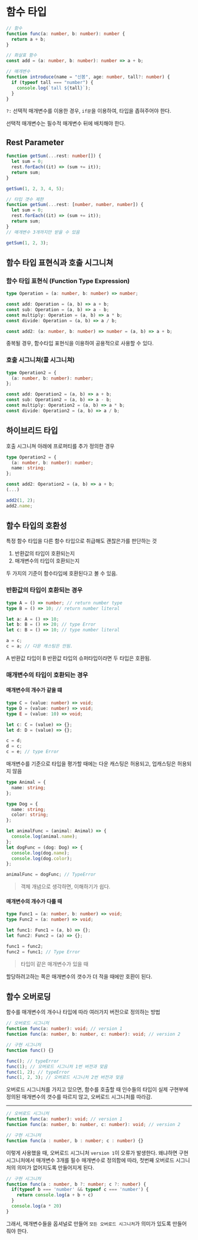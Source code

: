 # 함수 타입

```typescript
// 함수
function func(a: number, b: number): number {
  return a + b;
}
```

```typescript
// 화살표 함수
const add = (a: number, b: number): number => a + b;
```

```typescript
// 매개변수
function introduce(name = "신봄", age: number, tall?: number) {
  if (typeof tall === "number") {
    console.log(`tall ${tall}`);
  }
}
```

`?:` 선택적 매개변수를 이용한 경우, `if문`을 이용하여, 타입을 좁혀주어야 한다.

선택적 매개변수는 필수적 매개변수 뒤에 배치해야 한다.

## Rest Parameter

```typescript
function getSum(...rest: number[]) {
  let sum = 0;
  rest.forEach((it) => (sum += it));
  return sum;
}

getSum(1, 2, 3, 4, 5);

// 타입 갯수 제한
function getSum(...rest: [number, number, number]) {
  let sum = 0;
  rest.forEach((it) => (sum += it));
  return sum;
}
// 매개변수 3개까지만 받을 수 있음

getSum(1, 2, 3);
```

## 함수 타입 표현식과 호출 시그니쳐

### 함수 타입 표현식 (Function Type Expression)

```typescript
type Operation = (a: number, b: number) => number;

const add: Operation = (a, b) => a + b;
const sub: Operation = (a, b) => a - b;
const multiply: Operation = (a, b) => a * b;
const divide: Operation = (a, b) => a / b;

const add2: (a: number, b: number) => number = (a, b) => a + b;
```

중복될 경우, 함수타입 표현식을 이용하여 공용적으로 사용할 수 있다.

### 호출 시그니쳐(콜 시그니쳐)

```typescript
type Operation2 = {
  (a: number, b: number): number;
};

const add: Operation2 = (a, b) => a + b;
const sub: Operation2 = (a, b) => a - b;
const multiply: Operation2 = (a, b) => a * b;
const divide: Operation2 = (a, b) => a / b;
```

## 하이브리드 타입

호출 시그니쳐 아래에 프로퍼티를 추가 정의한 경우

```typescript
type Operation2 = {
  (a: number, b: number): number;
  name: string;
};

const add2: Operation2 = (a, b) => a + b;
(...)

add2(1, 2);
add2.name;
```

## 함수 타입의 호환성

특정 함수 타입을 다른 함수 타입으로 취급해도 괜찮은가를 판단하는 것

1. 반환값의 타입이 호환되는지
2. 매개변수의 타입이 호환되는지

두 가지의 기준이 함수타입에 호환된다고 볼 수 있음.

### 반환값의 타입이 호환되는 경우

```typescript
type A = () => number; // return number type
type B = () => 10; // return number literal

let a: A = () => 10;
let b: B = () => 20; // type Error
let c: B = () => 10; // type number literal

a = c;
c = a; // 다운 캐스팅은 안됨.
```

A 반환값 타입이 B 반환값 타입의 슈퍼타입이라면 두 타입은 호환됨.

### 매개변수의 타입이 호환되는 경우

#### 매개변수의 개수가 같을 떄

```typescript
type C = (value: number) => void;
type D = (value: number) => void;
type E = (value: 10) => void;

let c: C = (value) => {};
let d: D = (value) => {};

c = d;
d = c;
c = e; // type Error
```

매개변수를 기준으로 타입을 평가할 때에는 다운 캐스팅은 허용되고, 업캐스팅은 허용되지 않음

```typescript
type Animal = {
  name: string;
};

type Dog = {
  name: string;
  color: string;
};

let animalFunc = (animal: Animal) => {
  console.log(animal.name);
};
let dogFunc = (dog: Dog) => {
  console.log(dog.name);
  console.log(dog.color);
};

animalFunc = dogFunc; // TypeError
```

> 객체 개념으로 생각하면, 이해하기가 쉽다.

#### 매개변수의 개수가 다를 때

```typescript
type Func1 = (a: number, b: number) => void;
type Func2 = (a: number) => void;

let func1: Func1 = (a, b) => {};
let func2: Func2 = (a) => {};

func1 = func2;
func2 = func1; // Type Error
```

> 타입이 같은 매개변수가 있을 때

할당하려고하는 쪽은 매개변수의 갯수가 더 적을 때에만 호환이 된다.

## 함수 오버로딩

함수를 매개변수의 개수나 타입에 따라 여러가지 버전으로 정의하는 방법

```typescript
// 오버로드 시그니처
function func(a: number): void; // version 1
function func(a: number, b: number, c: number): void; // version 2
```

```typescript
// 구현 시그니처
function func() {}

func(); // typeError
func(1); // 오버로드 시그니처 1번 버전과 맞음
func(1, 2); // typeError
func(1, 2, 3); // 오버로드 시그니처 2번 버전과 맞음
```

오버로드 시그니처를 가지고 있으면, 함수를 호출할 때 인수들의 타입이 실제 구현부에 정의된 매개변수의 갯수를 따르지 않고, 오버로드 시그니처를 따라감.

---

```typescript
// 오버로드 시그니처
function func(a: number): void; // version 1
function func(a: number, b: number, c: number): void; // version 2
```

```typescript
// 구현 시그니처
function func(a : number, b : number; c : number) {}
```

이렇게 사용했을 때, 오버로드 시그니처 `version 1`이 오류가 발생한다.
왜냐하면 구현 시그니처에서 매개변수 3개를 필수 매개변수로 정의함에 따라, 첫번째 오버로드 시그니처의 의미가 없어지도록 만들어지게 된다.

```typescript
// 구현 시그니처
function func(a : number, b ?: number; c ?: number) {
  if(typeof b === 'number' && typeof c === 'number') {
    return console.log(a + b + c)
  }
  console.log(a * 20)
}
```

그래서, 매개변수들을 옵셔널로 만들어 `모든 오버로드 시그니처`가 의미가 있도록 만들어 줘야 한다.
